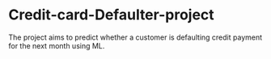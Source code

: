 # Credit-card-Defaulter-project
The project aims to predict whether a customer is defaulting credit payment for the next month using ML.
